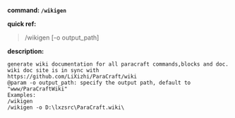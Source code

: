 <!-- BEGIN_AUTOGEN: do NOT edit in this block -->

**command: `/wikigen`**

**quick ref:**
> /wikigen [-o output_path]

**description:**

```
generate wiki documentation for all paracraft commands,blocks and doc. 
wiki doc site is in sync with https://github.com/LiXizhi/ParaCraft/wiki
@param -o output_path: specify the output path, default to "www/ParaCraftWiki"
Examples: 
/wikigen
/wikigen -o D:\lxzsrc\ParaCraft.wiki\
```

<!-- END_AUTOGEN-->
